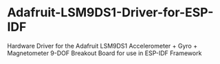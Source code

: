 # Adafruit-LSM9DS1-Driver-for-ESP-IDF

Hardware Driver for the Adafruit LSM9DS1 Accelerometer + Gyro + Magnetometer 9-DOF Breakout Board for use in ESP-IDF Framework

